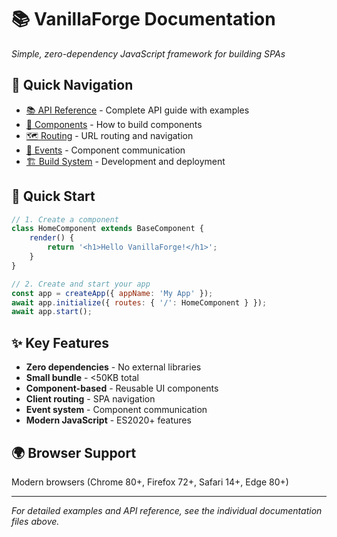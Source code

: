 # 📚 VanillaForge Documentation

*Simple, zero-dependency JavaScript framework for building SPAs*

## 📖 Quick Navigation

- [📚 API Reference](API.md) - Complete API guide with examples
- [🧩 Components](components.md) - How to build components
- [🗺️ Routing](router.md) - URL routing and navigation
- [📡 Events](event-bus.md) - Component communication
- [🏗️ Build System](build-system.md) - Development and deployment

## 🚀 Quick Start

```javascript
// 1. Create a component
class HomeComponent extends BaseComponent {
    render() {
        return '<h1>Hello VanillaForge!</h1>';
    }
}

// 2. Create and start your app
const app = createApp({ appName: 'My App' });
await app.initialize({ routes: { '/': HomeComponent } });
await app.start();
```

## ✨ Key Features

- **Zero dependencies** - No external libraries
- **Small bundle** - <50KB total
- **Component-based** - Reusable UI components  
- **Client routing** - SPA navigation
- **Event system** - Component communication
- **Modern JavaScript** - ES2020+ features

## 🌍 Browser Support

Modern browsers (Chrome 80+, Firefox 72+, Safari 14+, Edge 80+)

---

*For detailed examples and API reference, see the individual documentation files above.*
